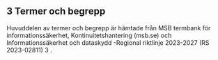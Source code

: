 ## 3 Termer och begrepp
Huvuddelen av termer och begrepp är hämtade från MSB termbank för informationssäkerhet, Kontinuitetshantering (msb.se) och Informationssäkerhet och dataskydd -Regional riktlinje 2023-2027 (RS 2023-02811)  3 .
